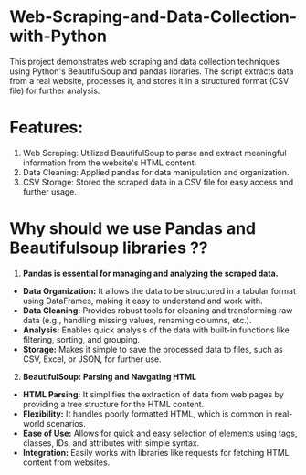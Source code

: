 # Web-Scraping-and-Data-Collection-with-Python
This project demonstrates web scraping and data collection techniques using Python's BeautifulSoup and pandas libraries. The script extracts data from a real website, processes it, and stores it in a structured format (CSV file) for further analysis.

# Features:

1. Web Scraping: Utilized BeautifulSoup to parse and extract meaningful information from the website's HTML content.
2. Data Cleaning: Applied pandas for data manipulation and organization.
3. CSV Storage: Stored the scraped data in a CSV file for easy access and further usage.

# Why should we use Pandas and Beautifulsoup libraries ??

1. **Pandas is essential for managing and analyzing the scraped data.**
  - **Data Organization:** It allows the data to be structured in a tabular format using DataFrames, making it easy to understand and work with.
  - **Data Cleaning:** Provides robust tools for cleaning and transforming raw data (e.g., handling missing values, renaming columns, etc.).
  - **Analysis:** Enables quick analysis of the data with built-in functions like filtering, sorting, and grouping.
  - **Storage:** Makes it simple to save the processed data to files, such as CSV, Excel, or JSON, for further use.

2. **BeautifulSoup: Parsing and Navgating HTML**
  - **HTML Parsing:** It simplifies the extraction of data from web pages by providing a tree structure for the HTML content.
  - **Flexibility:** It handles poorly formatted HTML, which is common in real-world scenarios.
  - **Ease of Use:** Allows for quick and easy selection of elements using tags, classes, IDs, and attributes with simple syntax.
  - **Integration:** Easily works with libraries like requests for fetching HTML content from websites.
